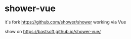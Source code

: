 # shower-vue

it`s fork https://github.com/shower/shower working via Vue

show on https://bastsoft.github.io/shower-vue/
